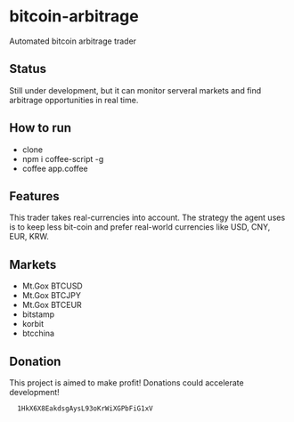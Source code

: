 bitcoin-arbitrage
=================

Automated bitcoin arbitrage trader

Status
------

Still under development, but it can monitor serveral markets and find arbitrage opportunities in real time.

How to run
----------

* clone
* npm i coffee-script -g
* coffee app.coffee

Features
--------

This trader takes real-currencies into account. The strategy the agent uses is to keep less bit-coin and prefer real-world currencies like USD, CNY, EUR, KRW. 

Markets
-------

* Mt.Gox BTCUSD
* Mt.Gox BTCJPY
* Mt.Gox BTCEUR
* bitstamp
* korbit
* btcchina


Donation
--------

This project is aimed to make profit! Donations could accelerate development! 

```
  1HkX6X8EakdsgAysL93oKrWiXGPbFiG1xV
```
